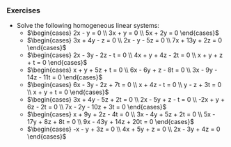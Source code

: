 
### Exercises

- Solve the following homogeneous linear systems:
  - $\begin{cases} 2x - y = 0 \\ 3x + y = 0 \\ 5x + 2y = 0 \end{cases}$
  - $\begin{cases} 3x + 4y - z = 0 \\ 2x - y - 5z = 0 \\ 7x + 13y + 2z = 0 \end{cases}$
  - $\begin{cases} 2x - 3y - 2z - t = 0 \\ 4x + y + 4z - 2t = 0 \\ x + y + z + t = 0 \end{cases}$
  - $\begin{cases} x + y + 5z + t = 0 \\ 6x - 6y + z - 8t = 0 \\ 3x - 9y - 14z - 11t = 0 \end{cases}$
  - $\begin{cases} 6x - 3y - 2z + 7t = 0 \\ x + 4z - t = 0 \\ y - z + 3t = 0 \\ x + y + t = 0 \end{cases}$
  - $\begin{cases} 3x + 4y - 5z + 2t = 0 \\ 2x - 5y + z - t = 0 \\ -2x + y + 6z - 2t = 0 \\ 7x - 2y - 10z + 3t = 0 \end{cases}$
  - $\begin{cases} x + 9y + 2z - 4t = 0 \\ 3x - 4y + 5z + 2t = 0 \\ 5x - 17y + 8z + 8t = 0 \\ 9x - 43y + 14z + 20t = 0 \end{cases}$
  - $\begin{cases} -x - y + 3z = 0 \\ 4x + 5y + z = 0 \\ 2x - 3y + 4z = 0 \end{cases}$